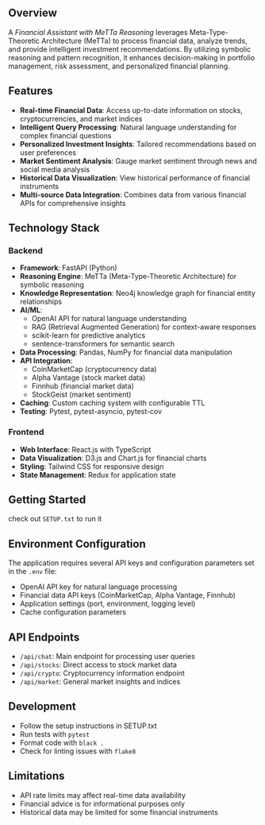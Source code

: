 ## Overview

A *Financial Assistant with MeTTa Reasoning* leverages Meta-Type-Theoretic Architecture (MeTTa) to process financial data, analyze trends, and provide intelligent investment recommendations. By utilizing symbolic reasoning and pattern recognition, it enhances decision-making in portfolio management, risk assessment, and personalized financial planning.

## Features
- **Real-time Financial Data**: Access up-to-date information on stocks, cryptocurrencies, and market indices
- **Intelligent Query Processing**: Natural language understanding for complex financial questions
- **Personalized Investment Insights**: Tailored recommendations based on user preferences
- **Market Sentiment Analysis**: Gauge market sentiment through news and social media analysis
- **Historical Data Visualization**: View historical performance of financial instruments
- **Multi-source Data Integration**: Combines data from various financial APIs for comprehensive insights

## Technology Stack

### Backend
- **Framework**: FastAPI (Python)
- **Reasoning Engine**: MeTTa (Meta-Type-Theoretic Architecture) for symbolic reasoning
- **Knowledge Representation**: Neo4j knowledge graph for financial entity relationships
- **AI/ML**: 
  - OpenAI API for natural language understanding
  - RAG (Retrieval Augmented Generation) for context-aware responses
  - scikit-learn for predictive analytics
  - sentence-transformers for semantic search
- **Data Processing**: Pandas, NumPy for financial data manipulation
- **API Integration**: 
  - CoinMarketCap (cryptocurrency data)
  - Alpha Vantage (stock market data)
  - Finnhub (financial market data)
  - StockGeist (market sentiment)
- **Caching**: Custom caching system with configurable TTL
- **Testing**: Pytest, pytest-asyncio, pytest-cov

### Frontend
- **Web Interface**: React.js with TypeScript
- **Data Visualization**: D3.js and Chart.js for financial charts
- **Styling**: Tailwind CSS for responsive design
- **State Management**: Redux for application state

## Getting Started
 check out `SETUP.txt`  to run it
## Environment Configuration
The application requires several API keys and configuration parameters set in the `.env` file:
- OpenAI API key for natural language processing
- Financial data API keys (CoinMarketCap, Alpha Vantage, Finnhub)
- Application settings (port, environment, logging level)
- Cache configuration parameters

## API Endpoints
- `/api/chat`: Main endpoint for processing user queries
- `/api/stocks`: Direct access to stock market data
- `/api/crypto`: Cryptocurrency information endpoint
- `/api/market`: General market insights and indices

## Development
- Follow the setup instructions in SETUP.txt
- Run tests with `pytest`
- Format code with `black .`
- Check for linting issues with `flake8`

## Limitations
- API rate limits may affect real-time data availability
- Financial advice is for informational purposes only
- Historical data may be limited for some financial instruments


